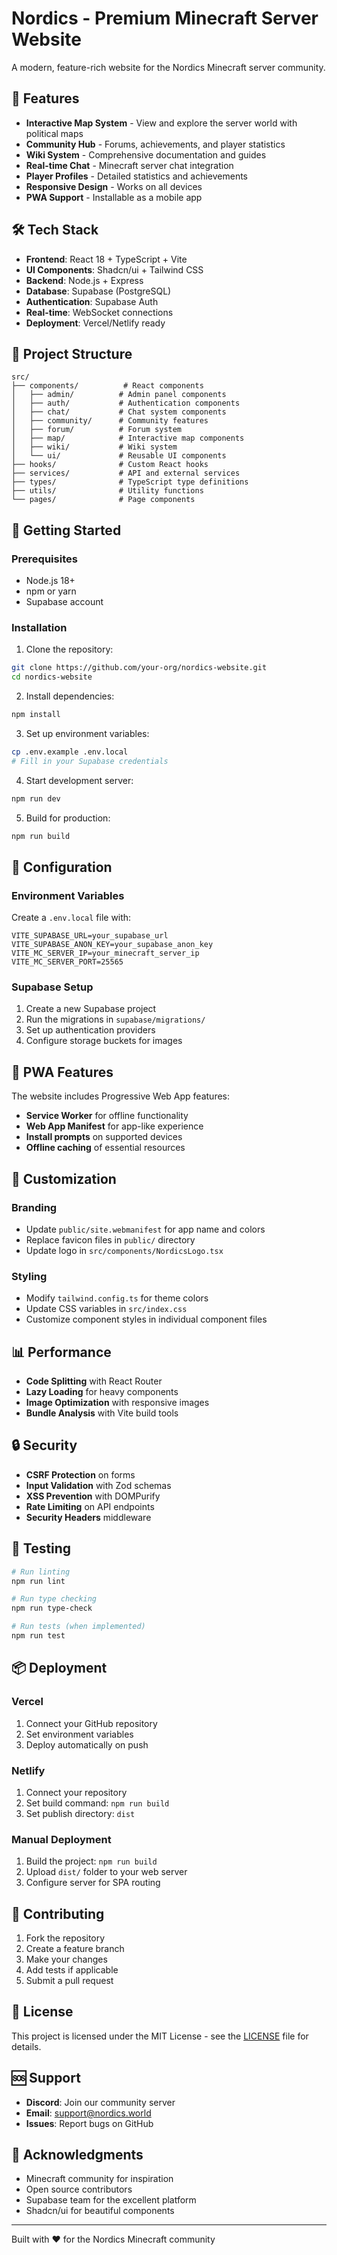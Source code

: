 # Nordics - Premium Minecraft Server Website

A modern, feature-rich website for the Nordics Minecraft server community.

## 🚀 Features

- **Interactive Map System** - View and explore the server world with political maps
- **Community Hub** - Forums, achievements, and player statistics
- **Wiki System** - Comprehensive documentation and guides
- **Real-time Chat** - Minecraft server chat integration
- **Player Profiles** - Detailed statistics and achievements
- **Responsive Design** - Works on all devices
- **PWA Support** - Installable as a mobile app

## 🛠️ Tech Stack

- **Frontend**: React 18 + TypeScript + Vite
- **UI Components**: Shadcn/ui + Tailwind CSS
- **Backend**: Node.js + Express
- **Database**: Supabase (PostgreSQL)
- **Authentication**: Supabase Auth
- **Real-time**: WebSocket connections
- **Deployment**: Vercel/Netlify ready

## 📁 Project Structure

```
src/
├── components/          # React components
│   ├── admin/          # Admin panel components
│   ├── auth/           # Authentication components
│   ├── chat/           # Chat system components
│   ├── community/      # Community features
│   ├── forum/          # Forum system
│   ├── map/            # Interactive map components
│   ├── wiki/           # Wiki system
│   └── ui/             # Reusable UI components
├── hooks/              # Custom React hooks
├── services/           # API and external services
├── types/              # TypeScript type definitions
├── utils/              # Utility functions
└── pages/              # Page components
```

## 🚀 Getting Started

### Prerequisites

- Node.js 18+ 
- npm or yarn
- Supabase account

### Installation

1. Clone the repository:
```bash
git clone https://github.com/your-org/nordics-website.git
cd nordics-website
```

2. Install dependencies:
```bash
npm install
```

3. Set up environment variables:
```bash
cp .env.example .env.local
# Fill in your Supabase credentials
```

4. Start development server:
```bash
npm run dev
```

5. Build for production:
```bash
npm run build
```

## 🔧 Configuration

### Environment Variables

Create a `.env.local` file with:

```env
VITE_SUPABASE_URL=your_supabase_url
VITE_SUPABASE_ANON_KEY=your_supabase_anon_key
VITE_MC_SERVER_IP=your_minecraft_server_ip
VITE_MC_SERVER_PORT=25565
```

### Supabase Setup

1. Create a new Supabase project
2. Run the migrations in `supabase/migrations/`
3. Set up authentication providers
4. Configure storage buckets for images

## 📱 PWA Features

The website includes Progressive Web App features:

- **Service Worker** for offline functionality
- **Web App Manifest** for app-like experience
- **Install prompts** on supported devices
- **Offline caching** of essential resources

## 🎨 Customization

### Branding

- Update `public/site.webmanifest` for app name and colors
- Replace favicon files in `public/` directory
- Update logo in `src/components/NordicsLogo.tsx`

### Styling

- Modify `tailwind.config.ts` for theme colors
- Update CSS variables in `src/index.css`
- Customize component styles in individual component files

## 📊 Performance

- **Code Splitting** with React Router
- **Lazy Loading** for heavy components
- **Image Optimization** with responsive images
- **Bundle Analysis** with Vite build tools

## 🔒 Security

- **CSRF Protection** on forms
- **Input Validation** with Zod schemas
- **XSS Prevention** with DOMPurify
- **Rate Limiting** on API endpoints
- **Security Headers** middleware

## 🧪 Testing

```bash
# Run linting
npm run lint

# Run type checking
npm run type-check

# Run tests (when implemented)
npm run test
```

## 📦 Deployment

### Vercel

1. Connect your GitHub repository
2. Set environment variables
3. Deploy automatically on push

### Netlify

1. Connect your repository
2. Set build command: `npm run build`
3. Set publish directory: `dist`

### Manual Deployment

1. Build the project: `npm run build`
2. Upload `dist/` folder to your web server
3. Configure server for SPA routing

## 🤝 Contributing

1. Fork the repository
2. Create a feature branch
3. Make your changes
4. Add tests if applicable
5. Submit a pull request

## 📄 License

This project is licensed under the MIT License - see the [LICENSE](LICENSE) file for details.

## 🆘 Support

- **Discord**: Join our community server
- **Email**: support@nordics.world
- **Issues**: Report bugs on GitHub

## 🙏 Acknowledgments

- Minecraft community for inspiration
- Open source contributors
- Supabase team for the excellent platform
- Shadcn/ui for beautiful components

---

Built with ❤️ for the Nordics Minecraft community
